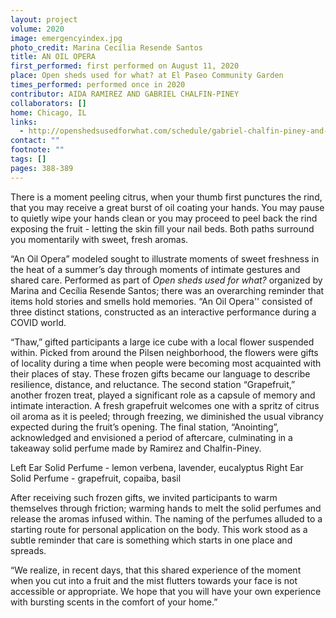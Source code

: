 ```yaml
---
layout: project
volume: 2020
image: emergencyindex.jpg
photo_credit: Marina Cecília Resende Santos
title: AN OIL OPERA
first_performed: first performed on August 11, 2020
place: Open sheds used for what? at El Paseo Community Garden
times_performed: performed once in 2020
contributor: AIDA RAMIREZ AND GABRIEL CHALFIN-PINEY
collaborators: []
home: Chicago, IL
links:
  - http://openshedsusedforwhat.com/schedule/gabriel-chalfin-piney-and-aida-ramirez-an-oil-opera
contact: ""
footnote: ""
tags: []
pages: 388-389
---
```


There is a moment peeling citrus, when your thumb first punctures the rind, that you may receive a great burst of oil coating your hands. You may pause to quietly wipe your hands clean or you may proceed to peel back the rind exposing the fruit - letting the skin fill your nail beds. Both paths surround you momentarily with sweet, fresh aromas.

“An Oil Opera” modeled sought to illustrate moments of sweet freshness in the heat of a summer’s day through moments of intimate gestures and shared care. Performed as part of _Open sheds used for what?_ organized by Marina and Cecília Resende Santos; there was an overarching reminder that items hold stories and smells hold memories. “An Oil Opera'' consisted of three distinct stations, constructed as an interactive performance during a COVID world.

“Thaw,” gifted participants a large ice cube with a local flower suspended within. Picked from around the Pilsen neighborhood, the flowers were gifts of locality during a time when people were becoming most acquainted with their places of stay. These frozen gifts became our language to describe resilience, distance, and reluctance. The second station “Grapefruit,” another frozen treat, played a significant role as a capsule of memory and intimate interaction. A fresh grapefruit welcomes one with a spritz of citrus oil aroma as it is peeled; through freezing, we diminished the usual vibrancy expected during the fruit’s opening. The final station, “Anointing”, acknowledged and envisioned a period of aftercare, culminating in a takeaway solid perfume made by Ramirez and Chalfin-Piney.

Left Ear Solid Perfume - lemon verbena, lavender, eucalyptus
Right Ear Solid Perfume - grapefruit, copaiba, basil

After receiving such frozen gifts, we invited participants to warm themselves through friction; warming hands to melt the solid perfumes and release the aromas infused within. The naming of the perfumes alluded to a starting route for personal application on the body. This work stood as a subtle reminder that care is something which starts in one place and spreads.

“We realize, in recent days, that this shared experience of the moment when you cut into a fruit and the mist flutters towards your face is not accessible or appropriate. We hope that you will have your own experience with bursting scents in the comfort of your home.”
